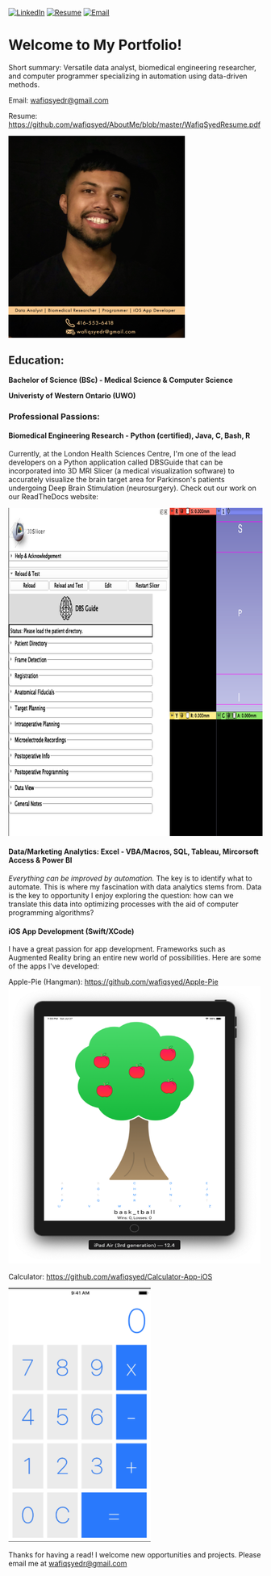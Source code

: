 [![LinkedIn](https://img.shields.io/badge/LinkedIn-blue?style=for-the-badge&logo=LinkedIn)](https://www.linkedin.com/in/wafiqsyed/)
[![Resume](https://img.shields.io/badge/Resume-success?style=for-the-badge&logo=DocuSign)](WafiqSyedResume.pdf)
[![Email](https://img.shields.io/badge/Email-red?style=for-the-badge&logo=Mail.Ru)](mailto:wafiqsyedr@gmail.com)

# Welcome to My Portfolio!
Short summary: Versatile data analyst, biomedical engineering researcher, and computer programmer specializing in automation using data-driven methods. 

Email: wafiqsyedr@gmail.com 

Resume: https://github.com/wafiqsyed/AboutMe/blob/master/WafiqSyedResume.pdf

<img src="Images/ProfilePic.png" width="350" height="400">

## Education: 
**Bachelor of Science (BSc) - Medical Science & Computer Science** 

**Univeristy of Western Ontario (UWO)**

###  Professional Passions: 
#### Biomedical Engineering Research - Python (certified), Java, C, Bash, R
Currently, at the London Health Sciences Centre, I'm one of the lead developers on a Python application called DBSGuide that can be incorporated into 3D MRI Slicer (a medical visualization software) to accurately visualize the brain target area for Parkinson's patients undergoing Deep Brain Stimulation (neurosurgery). Check out our work on our ReadTheDocs website: 

<img src="Images/DBShome.png" width="700" height="650">

#### Data/Marketing Analytics: Excel - VBA/Macros, SQL, Tableau, Mircorsoft Access & Power BI
*Everything can be improved by automation.* The key is to identify what to automate. This is where my fascination with data analytics stems from. Data is the key to opportunity I enjoy exploring the question: how can we translate this data into optimizing processes with the aid of computer programming algorithms?

#### iOS App Development (Swift/XCode)
I have a great passion for app development. Frameworks such as Augmented Reality bring an entire new world of possibilities.
Here are some of the apps I've developed:

Apple-Pie (Hangman): https://github.com/wafiqsyed/Apple-Pie
<img src="Images/applePieUI.png" width="500" height="550">

Calculator: https://github.com/wafiqsyed/Calculator-App-iOS

![CalculatorImage](Images/calculatorUI.png)

Thanks for having a read! I welcome new opportunities and projects. Please email me at wafiqsyedr@gmail.com



